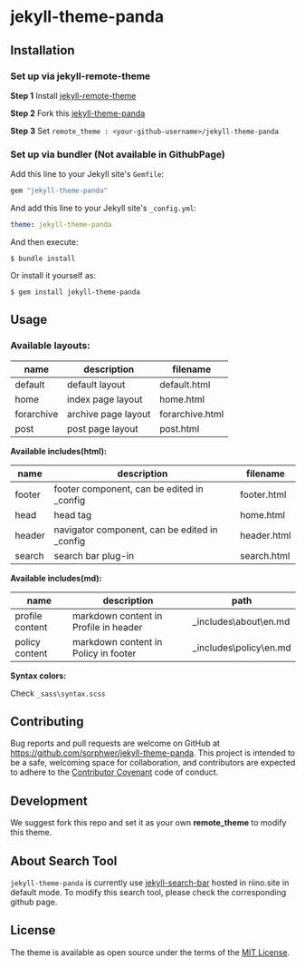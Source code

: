 # jekyll-theme-panda


## Installation

### Set up via jekyll-remote-theme

**Step 1**  Install [jekyll-remote-theme](https://github.com/benbalter/jekyll-remote-theme)

**Step 2**  Fork this [jekyll-theme-panda]( https://github.com/sorphwer/jekyll-theme-panda)

**Step 3**  Set `remote_theme : <your-github-username>/jekyll-theme-panda`

### Set up via bundler (Not available in GithubPage)

Add this line to your Jekyll site's `Gemfile`:

```ruby
gem "jekyll-theme-panda"
```

And add this line to your Jekyll site's `_config.yml`:

```yaml
theme: jekyll-theme-panda
```

And then execute:

    $ bundle install

Or install it yourself as:

    $ gem install jekyll-theme-panda

## Usage

### Available layouts:

| name       | description         | filename        |
| ---------- | ------------------- | --------------- |
| default    | default layout      | default.html    |
| home       | index page layout   | home.html       |
| forarchive | archive page layout | forarchive.html |
| post       | post page layout    | post.html       |

**Available includes(html):**

| name   | description                                   | filename    |
| ------ | --------------------------------------------- | ----------- |
| footer | footer component, can be edited in _config    | footer.html |
| head   | head tag                                      | home.html   |
| header | navigator component, can be edited in _config | header.html |
| search | search bar plug-in                            | search.html |

**Available includes(md):**

| name            | description                           | path                   |
| --------------- | ------------------------------------- | ---------------------- |
| profile content | markdown content in Profile in header | _includes\about\en.md  |
| policy content  | markdown content in Policy in footer  | _includes\policy\en.md |

**Syntax colors:**

Check `_sass\syntax.scss`

## Contributing

Bug reports and pull requests are welcome on GitHub at https://github.com/sorphwer/jekyll-theme-panda. This project is intended to be a safe, welcoming space for collaboration, and contributors are expected to adhere to the [Contributor Covenant](http://contributor-covenant.org) code of conduct.

## Development

We suggest fork this repo and set it as your own **remote_theme** to modify this theme.

## About Search Tool

`jekyll-theme-panda` is currently use [jekyll-search-bar](https://github.com/sorphwer/jekyll-search-bar) hosted in riino.site in default mode. To modify this search tool, please check the corresponding github page.

## License

The theme is available as open source under the terms of the [MIT License](https://opensource.org/licenses/MIT).

